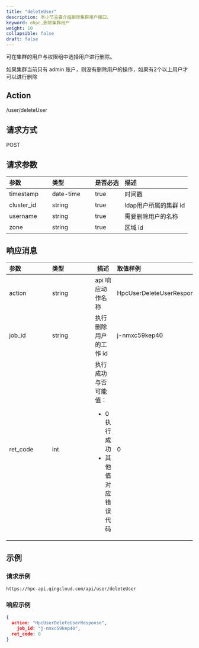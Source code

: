 ```yaml
---
title: "deleteUser"
description: 本小节主要介绍删除集群用户接口。 
keyword: ehpc,删除集群用户
weight: 10
collapsible: false
draft: false
---
```


可在集群的用户与权限组中选择用户进行删除。

如果集群当前只有 admin 账户，则没有删除用户的操作，如果有2个以上用户才可以进行删除

## Action

/user/deleteUser

## 请求方式

POST

## 请求参数

| <span style="display:inline-block;width:100px">参数</span> | <span style="display:inline-block;width:100px">类型</span> | 是否必选 | 描述                  |
| :--------------------------------------------------------- | :--------------------------------------------------------- | :------- | :-------------------- |
| timestamp                                                  | date-time                                                  | true     | 时间戳                |
| cluster_id                                                 | string                                                     | true     | ldap用户所属的集群 id |
| username                                                   | string                                                     | true     | 需要删除用户的名称    |
| zone                                                       | string                                                     | true     | 区域 id               |

## 响应消息

| <span style="display:inline-block;width:100px">参数</span> | <span style="display:inline-block;width:100px">类型</span> | 描述                                                         | 取值样例                  |
| :--------------------------------------------------------- | :--------------------------------------------------------- | ------------------------------------------------------------ | :------------------------ |
| action                                                     | string                                                     | api 响应动作名称                                             | HpcUserDeleteUserResponse |
| job_id                                                     | string                                                     | 执行删除用户的工作 id                                        | j-nmxc59kep40             |
| ret_code                                                   | int                                                        | 执行成功与否<br />可能值：<ul><li>0  执行成功</li><li>其他值 对应错误代码</li></ul> | 0                         |

## 示例

### 请求示例

```url
https://hpc-api.qingcloud.com/api/user/deleteUser
```

### 响应示例

```json
{
  action: "HpcUserDeleteUserResponse",
	job_id: "j-nmxc59kep40",
  ret_code: 0
}
```
